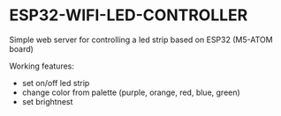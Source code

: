 # ESP32-WIFI-LED-CONTROLLER

Simple web server for controlling a led strip based on ESP32 (M5-ATOM board)

Working features:
  * set on/off led strip
  * change color from palette (purple, orange, red, blue, green)
  * set brightnest
